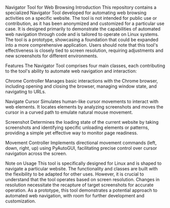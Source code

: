 Navigator Tool for Web Browsing
Introduction
This repository contains a specialized Navigator Tool developed for automating web browsing activities on a specific website. The tool is not intended for public use or contribution, as it has been anonymized and customized for a particular use case. It is designed primarily to demonstrate the capabilities of automated web navigation through code and is tailored to operate on Linux systems. The tool is a prototype, showcasing a foundation that could be expanded into a more comprehensive application. Users should note that this tool's effectiveness is closely tied to screen resolution, requiring adjustments and new screenshots for different environments.

Features
The Navigator Tool comprises four main classes, each contributing to the tool's ability to automate web navigation and interaction:

Chrome Controller
Manages basic interactions with the Chrome browser, including opening and closing the browser, managing window state, and navigating to URLs.

Navigate Cursor
Simulates human-like cursor movements to interact with web elements. It locates elements by analyzing screenshots and moves the cursor in a curved path to emulate natural mouse movement.

Screenshot
Determines the loading state of the current website by taking screenshots and identifying specific unloading elements or patterns, providing a simple yet effective way to monitor page readiness.

Movement Controller
Implements directional movement commands (left, down, right, up) using PyAutoGUI, facilitating precise control over cursor navigation across the screen.

Note on Usage
This tool is specifically designed for Linux and is shaped to navigate a particular website. The functionality and classes are built with the flexibility to be adapted for other uses. However, it is crucial to understand that the tool operates based on screen resolution. Changes in resolution necessitate the recapture of target screenshots for accurate operation. As a prototype, this tool demonstrates a potential approach to automated web navigation, with room for further development and customization.
